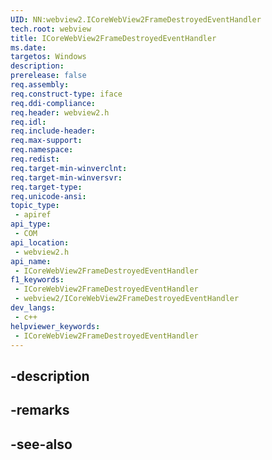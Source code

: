 ```yaml
---
UID: NN:webview2.ICoreWebView2FrameDestroyedEventHandler
tech.root: webview
title: ICoreWebView2FrameDestroyedEventHandler
ms.date: 
targetos: Windows
description: 
prerelease: false
req.assembly: 
req.construct-type: iface
req.ddi-compliance: 
req.header: webview2.h
req.idl: 
req.include-header: 
req.max-support: 
req.namespace: 
req.redist: 
req.target-min-winverclnt: 
req.target-min-winversvr: 
req.target-type: 
req.unicode-ansi: 
topic_type:
 - apiref
api_type:
 - COM
api_location:
 - webview2.h
api_name:
 - ICoreWebView2FrameDestroyedEventHandler
f1_keywords:
 - ICoreWebView2FrameDestroyedEventHandler
 - webview2/ICoreWebView2FrameDestroyedEventHandler
dev_langs:
 - c++
helpviewer_keywords:
 - ICoreWebView2FrameDestroyedEventHandler
---
```


## -description

## -remarks

## -see-also

